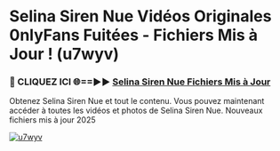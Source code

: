 # Selina Siren Nue Vidéos Originales 0nlyFans Fuitées - Fichiers Mis à Jour ! (u7wyv)

<h3>🔴 CLIQUEZ ICI 🌐==►► <a href="https://tinyurl.com/2pmr4ezf" rel="nofollow">Selina Siren Nue Fichiers Mis à Jour</a></h3>

Obtenez Selina Siren Nue et tout le contenu. Vous pouvez maintenant accéder à toutes les vidéos et photos de Selina Siren Nue. Nouveaux fichiers mis à jour 2025

[![u7wyv](https://i.imgur.com/6SNvagu.gif)](https://tinyurl.com/2pmr4ezf)
